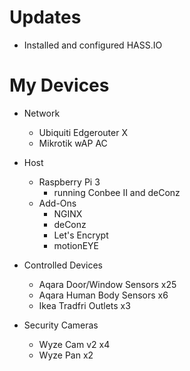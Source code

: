 # Updates
- Installed and configured HASS.IO

# My Devices

- Network
  - Ubiquiti Edgerouter X
  - Mikrotik wAP AC
  
- Host

  - Raspberry Pi 3
    - running Conbee II and deConz
  - Add-Ons
    - NGINX
    - deConz
    - Let's Encrypt
    - motionEYE
   
- Controlled Devices

  - Aqara Door/Window Sensors x25
  - Aqara Human Body Sensors x6
  - Ikea Tradfri Outlets x3

- Security Cameras

  - Wyze Cam v2 x4
  - Wyze Pan x2
